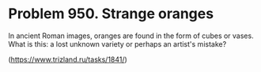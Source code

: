 # Problem 950. Strange oranges 

In ancient Roman images, oranges are found in the form of cubes or vases. What is this: a lost unknown variety or perhaps an artist's mistake?

(https://www.trizland.ru/tasks/1841/)